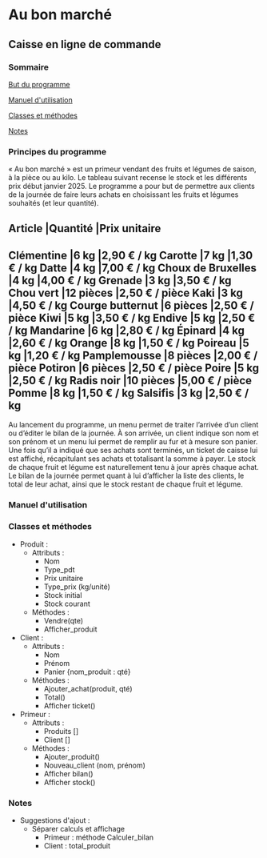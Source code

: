 # Au bon marché
## Caisse en ligne de commande

### Sommaire
[But du programme](#but-du-programme)

[Manuel d'utilisation](#manuel-dutilisation)

[Classes et méthodes](#classes-et-méthodes)

[Notes](#notes)

### Principes du programme

« Au bon marché » est un primeur vendant des fruits et légumes de saison, à la pièce ou au kilo. Le tableau suivant recense le stock et les différents prix début janvier 2025. Le programme a pour but de permettre aux clients de la journée de faire leurs achats en choisissant les fruits et légumes souhaités (et leur quantité).


Article			|Quantité	|Prix unitaire
-------------------------------------------------------
Clémentine		|6 kg		|2,90 € / kg
Carotte			|7 kg		|1,30 € / kg
Datte			|4 kg		|7,00 € / kg
Choux de Bruxelles	|4 kg		|4,00 € / kg
Grenade			|3 kg		|3,50 € / kg
Chou vert		|12 pièces	|2,50 € / pièce
Kaki			|3 kg		|4,50 € / kg
Courge butternut	|6 pièces	|2,50 € / pièce
Kiwi			|5 kg		|3,50 € / kg
Endive			|5 kg		|2,50 € / kg
Mandarine		|6 kg		|2,80 € / kg
Épinard			|4 kg		|2,60 € / kg
Orange			|8 kg		|1,50 € / kg
Poireau			|5 kg		|1,20 € / kg
Pamplemousse		|8 pièces	|2,00 € / pièce
Potiron			|6 pièces	|2,50 € / pièce
Poire			|5 kg		|2,50 € / kg
Radis noir		|10 pièces	|5,00 € / pièce
Pomme			|8 kg		|1,50 € / kg
Salsifis		|3 kg		|2,50 € / kg
-------------------------------------------------------

Au lancement du programme, un menu permet de traiter l’arrivée d’un client ou d’éditer le bilan de la journée. À son arrivée, un client indique son nom et son prénom et un menu lui permet de remplir au fur et à mesure son panier. Une fois qu’il a indiqué que ses achats sont terminés, un ticket de caisse lui est affiché, récapitulant ses achats et totalisant la somme à payer. Le stock de chaque fruit et légume est naturellement tenu à jour après chaque achat. Le bilan de la journée permet quant à lui d’afficher la liste des clients, le total de leur achat, ainsi que le stock restant de chaque fruit et légume.

### Manuel d'utilisation



### Classes et méthodes
- Produit :
	- Attributs :
		- Nom
		- Type_pdt
		- Prix unitaire
		- Type_prix (kg/unité)
		- Stock initial
		- Stock courant
	- Méthodes :
		- Vendre(qte)
		- Afficher_produit
- Client :
	- Attributs :
		- Nom
		- Prénom
		- Panier {nom_produit : qté}
	- Méthodes :
		- Ajouter_achat(produit, qté)
		- Total()
		- Afficher ticket()
- Primeur :
	- Attributs :
		- Produits []
		- Client []
	- Méthodes :
		- Ajouter_produit()
		- Nouveau_client (nom, prénom)
		- Afficher bilan()
		- Afficher stock()

### Notes

- Suggestions d'ajout :
	- Séparer calculs et affichage
		- Primeur : méthode Calculer_bilan
		- Client : total_produit
